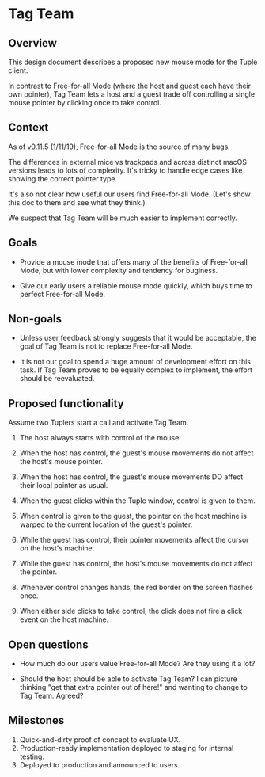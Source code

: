 # Tag Team

## Overview

This design document describes a proposed new mouse mode for the Tuple client.

In contrast to Free-for-all Mode (where the host and guest each have their own
pointer), Tag Team lets a host and a guest trade off controlling a single mouse
pointer by clicking once to take control.


## Context

As of v0.11.5 (1/11/19), Free-for-all Mode is the source of many bugs. 

The differences in external mice vs trackpads and across distinct macOS
versions leads to lots of complexity. It's tricky to handle edge cases like
showing the correct pointer type.

It's also not clear how useful our users find Free-for-all Mode. (Let's show
this doc to them and see what they think.)

We suspect that Tag Team will be much easier to implement correctly.


## Goals

- Provide a mouse mode that offers many of the benefits of Free-for-all Mode,
  but with lower complexity and tendency for buginess.

- Give our early users a reliable mouse mode quickly, which buys time to
  perfect Free-for-all Mode.


## Non-goals

- Unless user feedback strongly suggests that it would be acceptable, the goal
  of Tag Team is not to replace Free-for-all Mode.

- It is not our goal to spend a huge amount of development effort on this task.
  If Tag Team proves to be equally complex to implement, the effort should be
  reevaluated.


## Proposed functionality

Assume two Tuplers start a call and activate Tag Team.

1. The host always starts with control of the mouse.

2. When the host has control, the guest's mouse movements do not affect the
host's mouse pointer.

3. When the host has control, the guest's mouse movements DO affect their local
pointer as usual.

4. When the guest clicks within the Tuple window, control is given to them.

5. When control is given to the guest, the pointer on the host machine is
warped to the current location of the guest's pointer.

6. While the guest has control, their pointer movements affect the cursor on
the host's machine.

7. While the guest has control, the host's mouse movements do not affect the
pointer.

8. Whenever control changes hands, the red border on the screen flashes once.

9. When either side clicks to take control, the click does not fire a click
event on the host machine.


## Open questions

- How much do our users value Free-for-all Mode? Are they using it a lot?

- Should the host should be able to activate Tag Team? I can picture thinking
  "get that extra pointer out of here!" and wanting to change to Tag Team.
  Agreed?


## Milestones

1. Quick-and-dirty proof of concept to evaluate UX.
2. Production-ready implementation deployed to staging for internal testing.
3. Deployed to production and announced to users.
